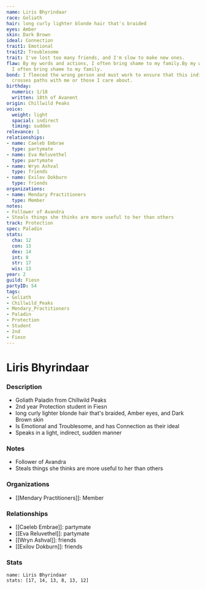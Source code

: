 ```yaml
---
name: Liris Bhyrindaar
race: Goliath
hair: long curly lighter blonde hair that's braided
eyes: Amber
skin: Dark Brown
ideal: Connection
trait1: Emotional
trait2: Troublesome
trait: I've lost too many friends, and I'm slow to make new ones.
flaw: By my words and actions, I often bring shame to my family.By my words and actions,
  I often bring shame to my family.
bond: I fleeced the wrong person and must work to ensure that this individual never
  crosses paths with me or those I care about.
birthday:
  numeric: 1/18
  written: 18th of Avanent
origin: Chillwild Peaks
voice:
  weight: light
  spacial: indirect
  timing: sudden
relevance: 1
relationships:
- name: Caeleb Embrae
  type: partymate
- name: Eva Reluvethel
  type: partymate
- name: Wryn Ashval
  type: friends
- name: Exilov Dokburn
  type: friends
organizations:
- name: Mendary Practitioners
  type: Member
notes:
- Follower of Avandra
- Steals things she thinks are more useful to her than others
track: Protection
spec: Paladin
stats:
  cha: 12
  con: 13
  dex: 14
  int: 8
  str: 17
  wis: 13
year: 2
guild: Fiesn
partyID: 54
tags:
- Goliath
- Chillwild_Peaks
- Mendary_Practitioners
- Paladin
- Protection
- Student
- 2nd
- Fiesn
---
```

# Liris Bhyrindaar
### Description
- Goliath Paladin from Chillwild Peaks
- 2nd year Protection student in Fiesn
- long curly lighter blonde hair that's braided, Amber eyes, and Dark Brown skin
- Is Emotional and Troublesome, and has Connection as their ideal
- Speaks in a light, indirect, sudden manner

### Notes
- Follower of Avandra
- Steals things she thinks are more useful to her than others

### Organizations
- [[Mendary Practitioners]]: Member

### Relationships
- [[Caeleb Embrae]]: partymate
- [[Eva Reluvethel]]: partymate
- [[Wryn Ashval]]: friends
- [[Exilov Dokburn]]: friends

### Stats
```statblock
name: Liris Bhyrindaar
stats: [17, 14, 13, 8, 13, 12]
```